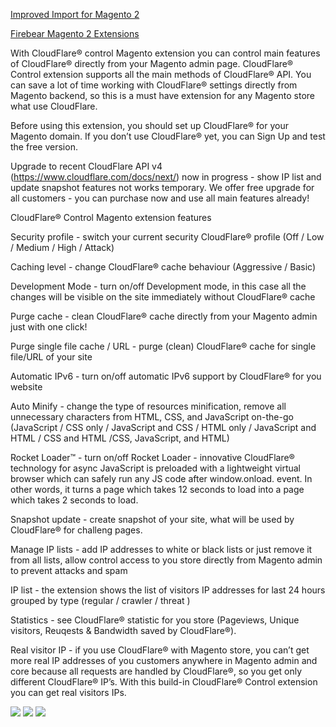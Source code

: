 <a href="https://firebearstudio.com/the-improved-import.html" title="Magento 2 Scheduled Import & Export , mapping , xml">Improved Import for Magento 2</a>

<a href="https://firebearstudio.com/magento-extensions/magento2extensions" title="Magento 2 Extensions">Firebear Magento 2 Extensions</a>

With CloudFlare® control Magento extension you can control main features of CloudFlare® directly from your Magento admin page. CloudFlare® Control extension supports all the main methods of CloudFlare® API. You can save a lot of time working with CloudFlare® settings directly from Magento backend, so this is a must have extension for any Magento store what use CloudFlare.

Before using this extension, you should set up CloudFlare® for your Magento domain. If you don’t use CloudFlare® yet, you can Sign Up and test the free version.

Upgrade to recent CloudFlare API v4 (https://www.cloudflare.com/docs/next/) now in progress - show IP list and update snapshot features not works temporary. We offer free upgrade for all customers - you can purchase now and use all main features already!

CloudFlare® Control Magento extension features

Security profile - switch your current security CloudFlare® profile (Off / Low / Medium / High / Attack)

Caching level - change CloudFlare® cache behaviour (Aggressive / Basic)

Development Mode - turn on/off Development mode, in this case all the changes will be visible on the site immediately without CloudFlare® cache

Purge cache - clean CloudFlare® cache directly from your Magento admin just with one click!

Purge single file cache / URL - purge (clean) CloudFlare® cache for single file/URL of your site

Automatic IPv6 - turn on/off automatic IPv6 support by CloudFlare® for you website  

Auto Minify - change the type of resources minification, remove all unnecessary characters from HTML, CSS, and JavaScript on-the-go  (JavaScript /  CSS only / JavaScript and CSS /  HTML only / JavaScript and HTML / CSS and HTML /CSS, JavaScript, and HTML)

Rocket Loader™ - turn on/off Rocket Loader - innovative CloudFlare® technology for  async JavaScript is preloaded with a lightweight virtual browser which can safely run any JS code after window.onload. event.  In other words, it turns a page which takes 12 seconds to load into a page which takes 2 seconds to load.

Snapshot update -  create snapshot of your site, what will be used by CloudFlare® for challeng pages.

Manage IP lists - add IP addresses to white or black lists or just remove it from all lists, allow control access to you store directly from Magento admin to prevent attacks and spam

IP list - the extension shows the list of visitors IP addresses for last 24 hours grouped by type (regular / crawler / threat )

Statistics - see CloudFlare® statistic for you store (Pageviews, Unique visitors, Reuqests & Bandwidth saved by CloudFlare®).

Real visitor IP - if you use CloudFlare® with Magento store, you can’t get more real IP addresses of you customers anywhere in Magento admin and core because all requests are handled by CloudFlare®, so you get only different CloudFlare® IP’s. With this build-in CloudFlare® Control extension you can get real visitors IPs.

<img src="https://firebearstudio.com/media/catalog/product/cache/1/small_image/040ec09b1e35df139433887a97daa66f/m/a/magento-cloudflare-extension-api_1.png" />
<img src="https://firebearstudio.com/media/catalog/product/cache/1/small_image/040ec09b1e35df139433887a97daa66f/m/a/magento-cloudflare-control-stats-threat_1.png" />
<img src="https://firebearstudio.com/media/catalog/product/cache/1/small_image/040ec09b1e35df139433887a97daa66f/m/a/magento-cloudflare-extension_1.png" />

